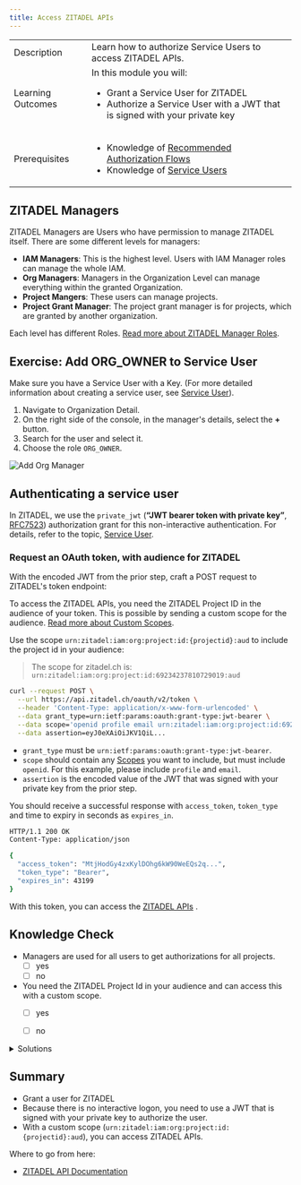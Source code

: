 ```yaml
---
title: Access ZITADEL APIs
---
```


<table class="table-wrapper">
    <tr>
        <td>Description</td>
        <td>Learn how to authorize Service Users to access ZITADEL APIs.</td>
    </tr>
    <tr>
        <td>Learning Outcomes</td>
        <td>
            In this module you will:
            <ul>
                <li>Grant a Service User for ZITADEL</li>
                <li>Authorize a Service User with a JWT that is signed with your private key</li>
            </ul>
        </td>
    </tr>
     <tr>
        <td>Prerequisites</td>
        <td>
            <ul>
                <li>Knowledge of <a href="/docs/guides/authorization/oauth-recommended-flows">Recommended Authorization Flows</a></li>
                <li>Knowledge of <a href="/docs/guides/authentication/serviceusers">Service Users</a></li>
            </ul>
        </td>
    </tr>
</table>

## ZITADEL Managers

ZITADEL Managers are Users who have permission to manage ZITADEL itself.
There are some different levels for managers:

- **IAM Managers**: This is the highest level. Users with IAM Manager roles can manage the whole IAM. 
- **Org Managers**: Managers in the Organization Level can manage everything within the granted Organization.
- **Project Mangers**: These users can manage projects.
- **Project Grant Manager**: The project grant manager is for projects, which are granted by another organization.

Each level has different Roles. [Read more about ZITADEL Manager Roles](../../concepts/structure/managers.md).


## Exercise: Add ORG_OWNER to Service User

Make sure you have a Service User with a Key. (For more detailed information about creating a service user, see [Service User](../authentication/serviceusers)).

1. Navigate to Organization Detail.
2. On the right side of the console, in the manager's details, select the **+** button.
3. Search for the user and select it.
4. Choose the role `ORG_OWNER`.

![Add Org Manager](/img/console_org_manager_add.gif)

## Authenticating a service user

In ZITADEL, we use the `private_jwt` (**“JWT bearer token with private key”**, [RFC7523](https://tools.ietf.org/html/rfc7523)) authorization grant for this non-interactive authentication.
For details, refer to the topic, [Service User](../authentication/serviceusers).

### Request an OAuth token, with audience for ZITADEL

With the encoded JWT from the prior step, craft a POST request to ZITADEL's token endpoint:

To access the ZITADEL APIs, you need the ZITADEL Project ID in the audience of your token.
This is possible by sending a custom scope for the audience. [Read more about Custom Scopes](../../apis/openidoauth/scopes).

Use the scope `urn:zitadel:iam:org:project:id:{projectid}:aud` to include the project id in your audience:

> The scope for zitadel.ch is: `urn:zitadel:iam:org:project:id:69234237810729019:aud`

```bash
curl --request POST \
  --url https://api.zitadel.ch/oauth/v2/token \
  --header 'Content-Type: application/x-www-form-urlencoded' \
  --data grant_type=urn:ietf:params:oauth:grant-type:jwt-bearer \
  --data scope='openid profile email urn:zitadel:iam:org:project:id:69234237810729019:aud' \
  --data assertion=eyJ0eXAiOiJKV1QiL...
```

* `grant_type` must be `urn:ietf:params:oauth:grant-type:jwt-bearer`.
* `scope` should contain any [Scopes](../../apis/openidoauth/scopes) you want to include, but must include `openid`. For this example, please include `profile` and `email`.
* `assertion` is the encoded value of the JWT that was signed with your private key from the prior step.

You should receive a successful response with `access_token`,  `token_type` and time to expiry in seconds as `expires_in`.

```bash
HTTP/1.1 200 OK
Content-Type: application/json

{
  "access_token": "MtjHodGy4zxKylDOhg6kW90WeEQs2q...",
  "token_type": "Bearer",
  "expires_in": 43199
}
```

With this token, you can access the [ZITADEL APIs](../../apis/introduction) .

## Knowledge Check

* Managers are used for all users to get authorizations for all projects.
    - [ ] yes
    - [ ] no
* You need the ZITADEL Project Id in your audience and can access this with a custom scope.
    - [ ] yes
    - [ ] no


<details>
    <summary>
        Solutions
    </summary>


* Managers are used for all users to get authorizations for all projects.
    - [ ] yes
    - [x] no (Managers are used only to grant users for ZITADEL)
* You need the ZITADEL Project Id in your audience and can access this with a custom scope?
    - [x] yes
    - [ ] no

</details>

## Summary

* Grant a user for ZITADEL
* Because there is no interactive logon, you need to use a JWT that is signed with your private key to authorize the user.
* With a custom scope (`urn:zitadel:iam:org:project:id:{projectid}:aud`), you can access ZITADEL APIs.


Where to go from here:

* [ZITADEL API Documentation](../../apis/introduction)
